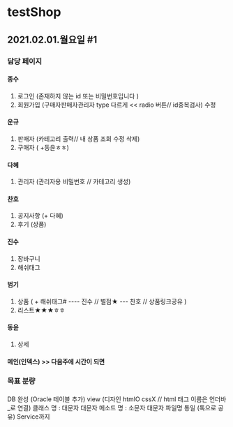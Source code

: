 # testShop 
## 2021.02.01.월요일 #1

### 담당 페이지
#### 종수 
1) 로그인 (존재하지 않는 id 또는 비밀번호입니다 )
2) 회원가입 (구매자판매자관리자 type 다르게 << radio 버튼// id중복검사)
수정

#### 운규
1) 판매자 (카테고리 출력// 내 상품 조회 수정 삭제)
2) 구매자 ( +동윤ㅎㅎ)   

#### 다혜
1) 관리자 (관리자용 비밀번호 // 카테고리 생성)

#### 찬호
1) 공지사항 (+ 다혜)
2) 후기 (상품) 

#### 진수
1) 장바구니
2) 해쉬태그

#### 범기
1) 상품 ( + 해쉬태그# ---- 진수 // 별점★ --- 찬호 // 상품링크공유 )
2) 리스트★★★ㅎㅎ

#### 동윤
1) 상세

#### 메인(인덱스) >> 다음주에 시간이 되면 

### 목표 분량
#### 
DB 완성 (Oracle 테이블 추가)
view (디자인 htmlO cssX // html 태그 이름은 언더바_로 연결)
클래스 명 : 대문자 대문자
메소드 명 : 소문자 대문자
파일명 통일 (톡으로 공유) 
Service까지
